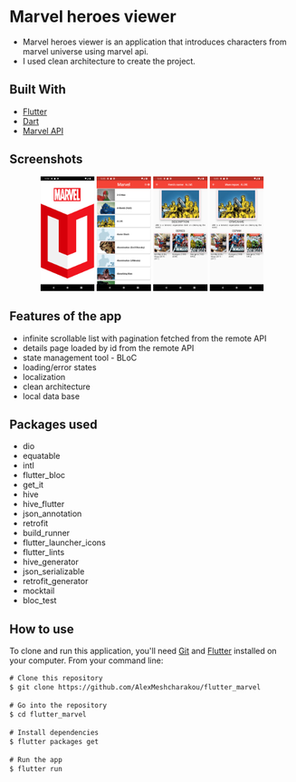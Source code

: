# Marvel heroes viewer

- Marvel heroes viewer is an application that introduces characters from marvel universe using marvel api.
- I used clean architecture to create the project.


<div id="built-with"></div>

## Built With

* [Flutter](https://flutter.dev/)
* [Dart](https://dart.dev/)
* [Marvel API](https://developer.marvel.com/docs)

<div id="screenshots"></div>

## Screenshots

<p align='center'>
    <img src="screenshots/Screenshot_1657137294.png" width="19%" title="Splash"/>
    <img src="screenshots/Screenshot_1657137310.png" width="19%" title="Characters"/>
    <img src="screenshots/Screenshot_1657137331.png" width="19%" title="Character Detail"/>
    <img src="screenshots/Screenshot_1657137342.png" width="19%" title="Character Detail Rus"/>
</p>

## Features of the app
 - infinite scrollable list with pagination fetched from the remote API
 - details page loaded by id from the remote API
 - state management tool - BLoC 
 - loading/error states
 - localization
 - clean architecture
 - local data base

## Packages used
 - dio
 - equatable
 - intl
 - flutter_bloc
 - get_it
 - hive
 - hive_flutter
 - json_annotation
 - retrofit
 - build_runner
 - flutter_launcher_icons
 - flutter_lints 
 - hive_generator
 - json_serializable
 - retrofit_generator
 - mocktail
 - bloc_test

## How to use

To clone and run this application, you'll need [Git](https://git-scm.com/downloads) and [Flutter](https://flutter.dev/docs/get-started/install) installed on your computer. From your command line:

```
# Clone this repository
$ git clone https://github.com/AlexMeshcharakou/flutter_marvel

# Go into the repository
$ cd flutter_marvel

# Install dependencies
$ flutter packages get

# Run the app
$ flutter run
```
